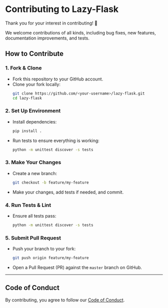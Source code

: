 # Contributing to Lazy-Flask

Thank you for your interest in contributing! 🎉

We welcome contributions of all kinds, including bug fixes, new features, documentation improvements, and tests.

## How to Contribute

### 1. Fork & Clone
- Fork this repository to your GitHub account.
- Clone your fork locally:
  ```bash
  git clone https://github.com/<your-username>/lazy-flask.git
  cd lazy-flask
  ```

### 2. Set Up Environment
- Install dependencies:
  ```bash
  pip install .
  ```
- Run tests to ensure everything is working:
  ```bash
  python -m unittest discover -s tests
  ```

### 3. Make Your Changes
- Create a new branch:
  ```bash
  git checkout -b feature/my-feature
  ```
- Make your changes, add tests if needed, and commit.

### 4. Run Tests & Lint
- Ensure all tests pass:
  ```bash
  python -m unittest discover -s tests
  ```

### 5. Submit Pull Request
- Push your branch to your fork:
  ```bash
  git push origin feature/my-feature
  ```
- Open a Pull Request (PR) against the `master` branch on GitHub.

---

## Code of Conduct
By contributing, you agree to follow our [Code of Conduct](./CODE_OF_CONDUCT.md).
